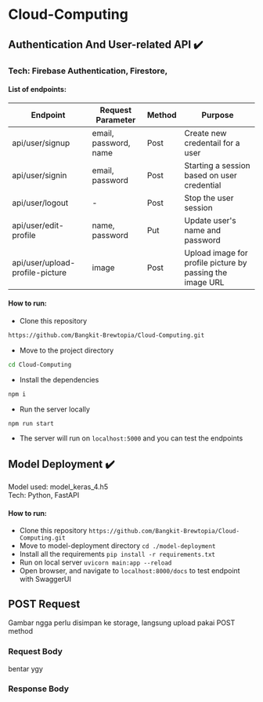 # Cloud-Computing

## Authentication And User-related API ✔️
### Tech: Firebase Authentication, Firestore, 
#### List of endpoints:
| Endpoint     | Request Parameter      | Method     | Purpose |
| ------------- | ------------- | -------- | -------- |
| api/user/signup          | email, password, name         | Post  | Create new credentail for a user |
| api/user/signin            | email, password        | Post  | Starting a session based on user credential |
| api/user/logout          | -         | Post  | Stop the user session |
| api/user/edit-profile            | name, password        | Put  | Update user's name and password |
| api/user/upload-profile-picture            | image        | Post  | Upload image for profile picture by passing the image URL |

#### How to run:
* Clone this repository 
```sh
https://github.com/Bangkit-Brewtopia/Cloud-Computing.git
```
* Move to the project directory
```sh
cd Cloud-Computing
```
* Install the dependencies
```sh
npm i
```
* Run the server locally
```sh
npm run start
```
* The server will run on ``` localhost:5000 ``` and you can test the endpoints

## Model Deployment ✔️
Model used: model_keras_4.h5
<br>
Tech: Python, FastAPI
<br>
#### How to run:
* Clone this repository 
``` https://github.com/Bangkit-Brewtopia/Cloud-Computing.git ```
* Move to model-deployment directory
``` cd ./model-deployment ```
* Install all the requirements
```pip install -r requirements.txt```
* Run on local server
``` uvicorn main:app --reload ```
* Open browser, and navigate to ``` localhost:8000/docs ``` to test endpoint with SwaggerUI 

## POST Request
Gambar ngga perlu disimpan ke storage, langsung upload pakai POST method
### Request Body
bentar ygy

### Response Body

